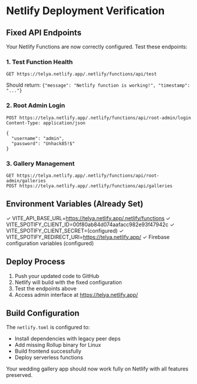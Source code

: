 # Netlify Deployment Verification

## Fixed API Endpoints

Your Netlify Functions are now correctly configured. Test these endpoints:

### 1. Test Function Health
```
GET https://telya.netlify.app/.netlify/functions/api/test
```
Should return: `{"message": "Netlify function is working!", "timestamp": "..."}`

### 2. Root Admin Login
```
POST https://telya.netlify.app/.netlify/functions/api/root-admin/login
Content-Type: application/json

{
  "username": "admin",
  "password": "Unhack85!$"
}
```

### 3. Gallery Management
```
GET https://telya.netlify.app/.netlify/functions/api/root-admin/galleries
POST https://telya.netlify.app/.netlify/functions/api/galleries
```

## Environment Variables (Already Set)
✓ VITE_API_BASE_URL=https://telya.netlify.app/.netlify/functions
✓ VITE_SPOTIFY_CLIENT_ID=00f80ab84d074aafacc982e93f47942c
✓ VITE_SPOTIFY_CLIENT_SECRET=(configured)
✓ VITE_SPOTIFY_REDIRECT_URI=https://telya.netlify.app/
✓ Firebase configuration variables (configured)

## Deploy Process
1. Push your updated code to GitHub
2. Netlify will build with the fixed configuration
3. Test the endpoints above
4. Access admin interface at https://telya.netlify.app/

## Build Configuration
The `netlify.toml` is configured to:
- Install dependencies with legacy peer deps
- Add missing Rollup binary for Linux
- Build frontend successfully
- Deploy serverless functions

Your wedding gallery app should now work fully on Netlify with all features preserved.